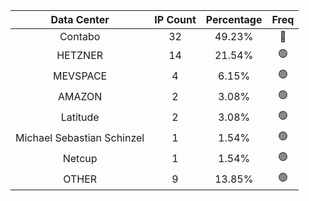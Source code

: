 | Data Center | IP Count | Percentage | Freq |
|:------------:|:--------:|:-----------:|:-----:|
| Contabo | 32 | 49.23% | 🔴 |
| HETZNER | 14 | 21.54% | 🟢 |
| MEVSPACE | 4 | 6.15% | 🟢 |
| AMAZON | 2 | 3.08% | 🟢 |
| Latitude | 2 | 3.08% | 🟢 |
| Michael Sebastian Schinzel | 1 | 1.54% | 🟢 |
| Netcup | 1 | 1.54% | 🟢 |
| OTHER | 9 | 13.85% | 🟢 |